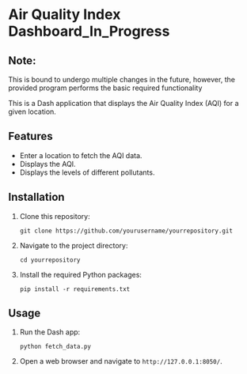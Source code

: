 # Air Quality Index Dashboard_In_Progress

## Note:
 This is bound to undergo multiple changes in the future, however, the provided program performs the basic required functionality

This is a Dash application that displays the Air Quality Index (AQI) for a given location.

## Features

- Enter a location to fetch the AQI data.
- Displays the AQI.
- Displays the levels of different pollutants.

## Installation

1. Clone this repository:
    ```
    git clone https://github.com/yourusername/yourrepository.git
    ```
2. Navigate to the project directory:
    ```
    cd yourrepository
    ```
3. Install the required Python packages:
    ```
    pip install -r requirements.txt
    ```

## Usage

1. Run the Dash app:
    ```
    python fetch_data.py
    ```
2. Open a web browser and navigate to `http://127.0.0.1:8050/`.
